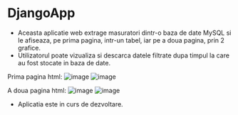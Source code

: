 # DjangoApp
  - Aceasta aplicatie web extrage masuratori dintr-o baza de date MySQL si le afiseaza, pe prima pagina, intr-un tabel, iar pe a doua pagina, prin 2 grafice.
  - Utilizatorul poate vizualiza si descarca datele filtrate dupa timpul la care au fost stocate in baza de date.
    
  Prima pagina html:
  ![image](https://user-images.githubusercontent.com/84518155/119233620-a1aa8d00-bb32-11eb-97b6-61ab384b1753.png)
  ![image](https://user-images.githubusercontent.com/84518155/119233642-b850e400-bb32-11eb-8563-a82eb641b3c3.png)
  
  A doua pagina html:
  ![image](https://user-images.githubusercontent.com/84518155/119233649-c43ca600-bb32-11eb-948c-fa77b4c4eb8f.png)
  ![image](https://user-images.githubusercontent.com/84518155/119233671-d3235880-bb32-11eb-93db-f02578b9a57b.png)
  
  - Aplicatia este in curs de dezvoltare.
  
  
  
  


  
